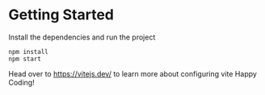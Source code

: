 # Getting Started
Install the dependencies and run the project
```
npm install
npm start
```
Head over to https://vitejs.dev/ to learn more about configuring vite
Happy Coding!